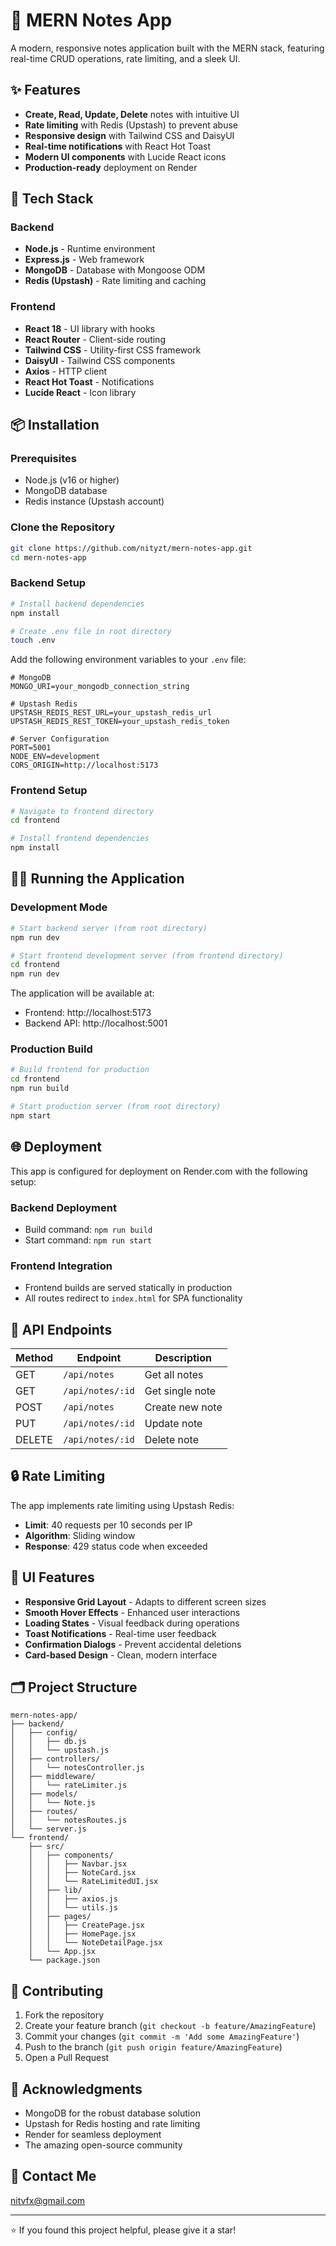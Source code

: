 # 📝 MERN Notes App

A modern, responsive notes application built with the MERN stack, featuring real-time CRUD operations, rate limiting, and a sleek UI.

## ✨ Features

- **Create, Read, Update, Delete** notes with intuitive UI
- **Rate limiting** with Redis (Upstash) to prevent abuse
- **Responsive design** with Tailwind CSS and DaisyUI
- **Real-time notifications** with React Hot Toast
- **Modern UI components** with Lucide React icons
- **Production-ready** deployment on Render

## 🚀 Tech Stack

### Backend
- **Node.js** - Runtime environment
- **Express.js** - Web framework
- **MongoDB** - Database with Mongoose ODM
- **Redis (Upstash)** - Rate limiting and caching

### Frontend
- **React 18** - UI library with hooks
- **React Router** - Client-side routing
- **Tailwind CSS** - Utility-first CSS framework
- **DaisyUI** - Tailwind CSS components
- **Axios** - HTTP client
- **React Hot Toast** - Notifications
- **Lucide React** - Icon library

## 📦 Installation

### Prerequisites
- Node.js (v16 or higher)
- MongoDB database
- Redis instance (Upstash account)

### Clone the Repository
```bash
git clone https://github.com/nityzt/mern-notes-app.git
cd mern-notes-app
```

### Backend Setup
```bash
# Install backend dependencies
npm install

# Create .env file in root directory
touch .env
```

Add the following environment variables to your `.env` file:
```env
# MongoDB
MONGO_URI=your_mongodb_connection_string

# Upstash Redis
UPSTASH_REDIS_REST_URL=your_upstash_redis_url
UPSTASH_REDIS_REST_TOKEN=your_upstash_redis_token

# Server Configuration
PORT=5001
NODE_ENV=development
CORS_ORIGIN=http://localhost:5173
```

### Frontend Setup
```bash
# Navigate to frontend directory
cd frontend

# Install frontend dependencies
npm install
```

## 🏃‍♂️ Running the Application

### Development Mode
```bash
# Start backend server (from root directory)
npm run dev

# Start frontend development server (from frontend directory)
cd frontend
npm run dev
```

The application will be available at:
- Frontend: http://localhost:5173
- Backend API: http://localhost:5001

### Production Build
```bash
# Build frontend for production
cd frontend
npm run build

# Start production server (from root directory)
npm start
```

## 🌐 Deployment

This app is configured for deployment on Render.com with the following setup:

### Backend Deployment
- Build command: `npm run build`
- Start command: `npm run start`

### Frontend Integration
- Frontend builds are served statically in production
- All routes redirect to `index.html` for SPA functionality

## 📱 API Endpoints

| Method | Endpoint | Description |
|--------|----------|-------------|
| GET | `/api/notes` | Get all notes |
| GET | `/api/notes/:id` | Get single note |
| POST | `/api/notes` | Create new note |
| PUT | `/api/notes/:id` | Update note |
| DELETE | `/api/notes/:id` | Delete note |

## 🔒 Rate Limiting

The app implements rate limiting using Upstash Redis:
- **Limit**: 40 requests per 10 seconds per IP
- **Algorithm**: Sliding window
- **Response**: 429 status code when exceeded

## 🎨 UI Features

- **Responsive Grid Layout** - Adapts to different screen sizes
- **Smooth Hover Effects** - Enhanced user interactions
- **Loading States** - Visual feedback during operations
- **Toast Notifications** - Real-time user feedback
- **Confirmation Dialogs** - Prevent accidental deletions
- **Card-based Design** - Clean, modern interface

## 🗂️ Project Structure

```
mern-notes-app/
├── backend/
│   ├── config/
│   │   ├── db.js
│   │   └── upstash.js
│   ├── controllers/
│   │   └── notesController.js
│   ├── middleware/
│   │   └── rateLimiter.js
│   ├── models/
│   │   └── Note.js
│   ├── routes/
│   │   └── notesRoutes.js
│   └── server.js
└── frontend/
    ├── src/
    │   ├── components/
    │   │   ├── Navbar.jsx
    │   │   ├── NoteCard.jsx
    │   │   └── RateLimitedUI.jsx
    │   ├── lib/
    │   │   ├── axios.js
    │   │   └── utils.js
    │   ├── pages/
    │   │   ├── CreatePage.jsx
    │   │   ├── HomePage.jsx
    │   │   └── NoteDetailPage.jsx
    │   └── App.jsx
    └── package.json
```

## 🤝 Contributing

1. Fork the repository
2. Create your feature branch (`git checkout -b feature/AmazingFeature`)
3. Commit your changes (`git commit -m 'Add some AmazingFeature'`)
4. Push to the branch (`git push origin feature/AmazingFeature`)
5. Open a Pull Request
   

## 🙏 Acknowledgments

- MongoDB for the robust database solution
- Upstash for Redis hosting and rate limiting
- Render for seamless deployment
- The amazing open-source community

## 📧 Contact Me

[nitvfx@gmail.com](mailto:nitvfx@gmail.com)

---

⭐ If you found this project helpful, please give it a star!
